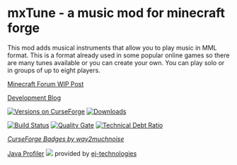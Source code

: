 # mxTune - a music mod for minecraft forge


This mod adds musical instruments that allow you to play music in MML format. This is a format already used in some popular online games so there are many tunes available or you can create your own. You can play solo or in groups of up to eight players.



[Minecraft Forum WIP Post](http://www.minecraftforum.net/forums/mapping-and-modding/minecraft-mods/wip-mods/2679174-mxtune-a-music-mod-that-lets-you-play-mml-files#c1 "mxTune - a music mod that lets you play MML files")

[Development Blog](https://aeronicamods.blogspot.com/ "mxTune - a music mod for minecraft forge")

[![Versions on CurseForge](http://cf.way2muchnoise.eu/versions/245356.svg)](https://minecraft.curseforge.com/projects/mxtune/files)
[![Downloads](http://cf.way2muchnoise.eu/245356.svg)](https://minecraft.curseforge.com/projects/mxtune/files)

[![Build Status](https://api.travis-ci.org/Aeronica/mxTune.svg?branch=1.12)](https://travis-ci.org/Aeronica/mxTune)
[![Quality Gate](https://sonarcloud.io/api/project_badges/measure?project=net.aeronica.mods.mxtune%3AmxTune%3A1.12&metric=alert_status)](https://sonarcloud.io/dashboard?id=net.aeronica.mods.mxtune%3AmxTune%3A1.12)
[![Technical Debt Ratio](https://sonarcloud.io/api/project_badges/measure?project=net.aeronica.mods.mxtune%3AmxTune%3A1.12&metric=sqale_index)](https://sonarcloud.io/dashboard?id=net.aeronica.mods.mxtune%3AmxTune%3A1.12)

*[CurseForge Badges by way2muchnoise](http://cf.way2muchnoise.eu/)*

[Java Profiler](https://www.ej-technologies.com/products/jprofiler/overview.html) [![](https://www.ej-technologies.com/images/product_banners/jprofiler_large.png)](https://www.ej-technologies.com/products/jprofiler/overview.html) provided by [ej-technologies](https://www.ej-technologies.com/)
